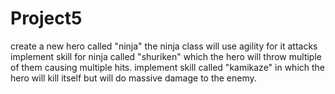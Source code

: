 # Project5
create a new hero called "ninja"
the ninja class will use agility for it attacks
implement skill for ninja called "shuriken" which the hero will throw multiple of them causing multiple hits.
implement skill called "kamikaze" in which the hero will kill itself but will do massive damage to the enemy.
